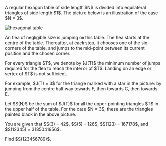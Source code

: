 <p>A regular hexagon table of side length $N$ is divided into equilateral triangles of side length $1$. The picture below is an illustration of the case $N = 3$.</p>

<div class="center">
<img src="project/images/p702_jumping_flea.png" alt="hexagonal table" />
</div>

<p>An flea of negligible size is jumping on this table. The flea starts at the centre of the table. Thereafter, at each step, it chooses one of the six corners of the table, and jumps to the mid-point between its current position and the chosen corner.</p>

<p>For every triangle $T$, we denote by $J(T)$ the minimum number of jumps required for the flea to reach the interior of $T$. Landing on an edge or vertex of $T$ is not sufficient.</p>

<p>For example, $J(T) = 3$ for the triangle marked with a star in the picture: by jumping from the centre half way towards F, then towards C, then towards E.</p>

<p>Let $S(N)$ be the sum of $J(T)$ for all the upper-pointing triangles $T$ in the upper half of the table. For the case $N = 3$, these are the triangles painted black in the above picture.</p>

<p>You are given that $S(3) = 42$, $S(5) = 126$, $S(123) = 167178$, and $S(12345) = 3185041956$.</p>

<p>Find $S(123456789)$.</p>

